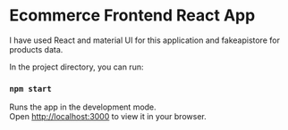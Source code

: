 # Ecommerce Frontend React App
I have used React and material UI for this application and fakeapistore for products data.



In the project directory, you can run:

### `npm start`

Runs the app in the development mode.\
Open [http://localhost:3000](http://localhost:3000) to view it in your browser.

